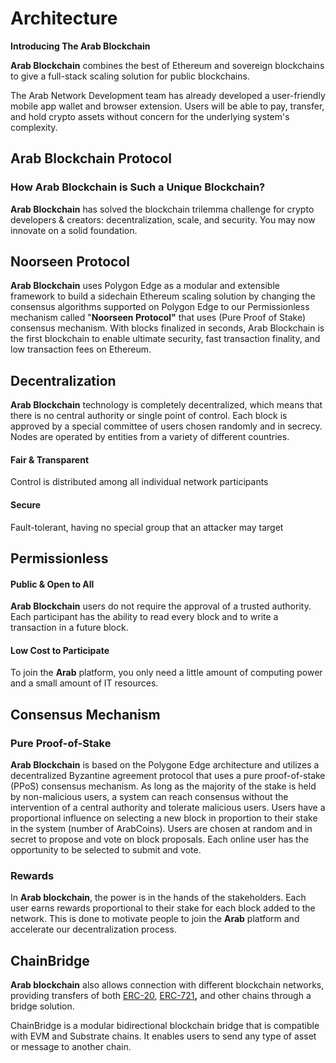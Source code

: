 # Architecture

**Introducing The Arab Blockchain**

**Arab Blockchain** combines the best of Ethereum and sovereign blockchains to give a full-stack scaling solution for public blockchains. &#x20;

The Arab Network Development team has already developed a user-friendly mobile app wallet and browser extension. Users will be able to pay, transfer, and hold crypto assets without concern for the underlying system's complexity.

## **Arab Blockchain Protocol**

### **How** Arab Blockchain is Such a Unique Blockchain? <a href="#why-is-algorand-such-a-unique-blockchain" id="why-is-algorand-such-a-unique-blockchain"></a>

**Arab Blockchain** has solved the blockchain trilemma challenge for crypto developers & creators: decentralization, scale, and security. You may now innovate on a solid foundation.

## **Noorseen Protocol**

**Arab Blockchain** uses Polygon Edge as a modular and extensible framework to build a sidechain Ethereum scaling solution by changing the consensus algorithms supported on Polygon Edge to our Permissionless mechanism called "**Noorseen Protocol"** that uses (Pure Proof of Stake) consensus mechanism. With blocks finalized in seconds, Arab Blockchain is the first blockchain to enable ultimate security, fast transaction finality, and low transaction fees on Ethereum.

## Decentralization <a href="#decentralization" id="decentralization"></a>

**Arab Blockchain** technology is completely decentralized, which means that there is no central authority or single point of control. Each block is approved by a special committee of users chosen randomly and in secrecy. Nodes are operated by entities from a variety of different countries.

#### Fair & Transparent <a href="#fair-transparent" id="fair-transparent"></a>

Control is distributed among all individual network participants

#### Secure <a href="#secure" id="secure"></a>

Fault-tolerant, having no special group that an attacker may target

## Permissionless <a href="#permissionless" id="permissionless"></a>

#### Public & Open to All <a href="#public-open-to-all" id="public-open-to-all"></a>

**Arab Blockchain** users do not require the approval of a trusted authority. Each participant has the ability to read every block and to write a transaction in a future block.

#### Low Cost to Participate <a href="#low-cost-to-participate" id="low-cost-to-participate"></a>

To join the **Arab** platform, you only need a little amount of computing power and a small amount of IT resources.

## **Consensus Mechanism**

### Pure Proof-of-Stake <a href="#pure-proof-of-stake" id="pure-proof-of-stake"></a>

**Arab Blockchain** is based on the Polygone Edge architecture and utilizes a decentralized Byzantine agreement protocol that uses a pure proof-of-stake (PPoS) consensus mechanism. As long as the majority of the stake is held by non-malicious users, a system can reach consensus without the intervention of a central authority and tolerate malicious users. Users have a proportional influence on selecting a new block in proportion to their stake in the system (number of ArabCoins). Users are chosen at random and in secret to propose and vote on block proposals. Each online user has the opportunity to be selected to submit and vote.

### Rewards <a href="#rewards" id="rewards"></a>

In **Arab blockchain**, the power is in the hands of the stakeholders. Each user earns rewards proportional to their stake for each block added to the network. This is done to motivate people to join the **Arab** platform and accelerate our decentralization process.

## **ChainBridge**

**Arab blockchain** also allows connection with different blockchain networks, providing transfers of both [ERC-20](https://ethereum.org/en/developers/docs/standards/tokens/erc-20), [ERC-721](https://ethereum.org/en/developers/docs/standards/tokens/erc-721)**,** and other chains through a bridge solution.

ChainBridge is a modular bidirectional blockchain bridge that is compatible with EVM and Substrate chains. It enables users to send any type of asset or message to another chain.
